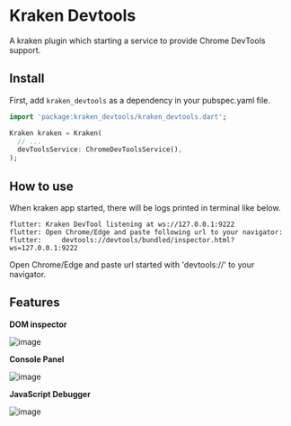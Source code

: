 # Kraken Devtools

A kraken plugin which starting a service to provide Chrome DevTools support.

## Install

First, add `kraken_devtools` as a dependency in your pubspec.yaml file.

```dart
import 'package:kraken_devtools/kraken_devtools.dart';

Kraken kraken = Kraken(
  // ...
  devToolsService: ChromeDevToolsService(),
);
```

## How to use

When kraken app started, there will be logs printed in terminal like below.
```
flutter: Kraken DevTool listening at ws://127.0.0.1:9222
flutter: Open Chrome/Edge and paste following url to your navigator:
flutter:     devtools://devtools/bundled/inspector.html?ws=127.0.0.1:9222
```

Open Chrome/Edge and paste url started with 'devtools://' to your navigator.

## Features

**DOM inspector**

![image](https://user-images.githubusercontent.com/4409743/116355211-1dfbca00-a82c-11eb-8904-5839c14f5393.png)

**Console Panel**

![image](https://user-images.githubusercontent.com/4409743/116355389-5dc2b180-a82c-11eb-98e5-4bd9e7456904.png)

**JavaScript Debugger**

![image](https://user-images.githubusercontent.com/4409743/116355613-aaa68800-a82c-11eb-93f4-b2fcbcbbd0ba.png)

